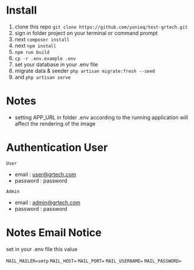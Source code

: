 # Install

1. clone this repo `git clone https://github.com/yonieq/test-grtech.git`
2. sign in folder project on your terminal or command prompt
3. next `composer install`
4. next `npm install`
5. `npm run build`
6. `cp -r .env.example .env`
7. set your database in your .env file
8. migrate data & seeder `php artisan migrate:fresh --seed`
9. and `php artisan serve`

# Notes

-   setting APP_URL in folder .env according to the running application will affect the rendering of the image

# Authentication User

`User`

-   email : user@grtech.com
-   password : password

`Admin`

-   email : admin@grtech.com
-   password : password

# Notes Email Notice

set in your .env file this value

`MAIL_MAILER=smtp`
`MAIL_HOST=`
`MAIL_PORT=`
`MAIL_USERNAME=`
`MAIL_PASSWORD=`
